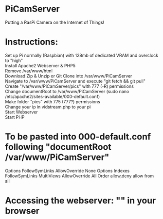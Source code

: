 # PiCamServer

Putting a RasPi Camera on the Internet of Things!

# Instructions:

Set up Pi normally (Raspbian) with 128mb of dedicated VRAM and overclock to "high"<br>
Install Apache2 Webserver & PHP5<br>
Remove /var/www/html<br>
Download Zip & Unzip or Git Clone into /var/www/PiCamServer<br>
Navigate to /var/www/PiCamServer and execute "git fetch && git pull"<br>
Create "/var/www/PiCamServer/pics" with 777 (-R) permissions<br>
Change documentRoot to /var/www/PiCamServer (sudo nano /etc/apache2/sites-available/000-default.conf)<br>
Make folder "pics" with 775 (777?) permissions<br>
Change your ip in vidstream.php to your pi<br>
Start Webserver<br>
Start PHP<br>

# To be pasted into 000-default.conf following "documentRoot /var/www/PiCamServer"

<Directory />
    Options FollowSymLinks
    AllowOverride None
</Directory>
<Directory /var/www/PiCamServer>
    Options Indexes FollowSymLinks MultiViews
    AllowOverride All
    Order allow,deny
    allow from all
</Directory>

# Accessing the webserver: "<your-ip>" in your browser
